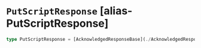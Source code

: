 # `PutScriptResponse` [alias-PutScriptResponse]
```typescript
type PutScriptResponse = [AcknowledgedResponseBase](./AcknowledgedResponseBase.md);
```
